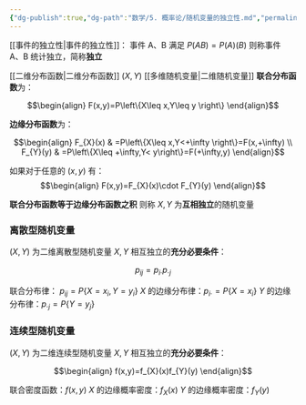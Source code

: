```yaml
---
{"dg-publish":true,"dg-path":"数学/5. 概率论/随机变量的独立性.md","permalink":"/数学/5. 概率论/随机变量的独立性/","dgPassFrontmatter":true,"noteIcon":"","created":"2024-04-16T13:01:27.494+08:00","updated":"2025-04-14T11:45:38.033+08:00"}
---
```


[[事件的独立性\|事件的独立性]]：
事件 A、B 满足 $P(AB)=P(A)(B)$
则称事件 A、B 统计独立，简称**独立**

[[二维分布函数\|二维分布函数]]
$(X,Y)$ [[多维随机变量\|二维随机变量]]
**联合分布函数**为：

$$\begin{align}
F(x,y)=P\left\{X\leq x,Y\leq y \right\}
\end{align}$$

**边缘分布函数**为：

$$\begin{align}
F_{X}(x) & =P\left\{X\leq x,Y<+\infty \right\}=F(x,+\infty) \\
F_{Y}(y) & =P\left\{X\leq +\infty,Y< y\right\}=F(+\infty,y)
\end{align}$$

如果对于任意的 $(x,y)$ 有：
$$\begin{align}  
F(x,y)=F_{X}(x)\cdot F_{Y}(y)
\end{align}$$

**联合分布函数等于边缘分布函数之积**
则称 $X,Y$ 为**互相独立**的随机变量

### 离散型随机变量
$(X,Y)$ 为二维离散型随机变量
$X,Y$ 相互独立的**充分必要条件**：

$$p_{ij}=p_{i\cdot}p_{\cdot j}$$

联合分布律： $p_{ij}=P\left\{X=x_{i},Y=y_{i} \right\}$
$X$ 的边缘分布律：$p_{i\cdot}=P\left\{X=x_{i} \right\}$
$Y$ 的边缘分布律：$p_{\cdot j}=P\left\{Y=y_{j} \right\}$

### 连续型随机变量
$(X,Y)$ 为二维连续型随机变量
$X,Y$ 相互独立的**充分必要条件**：

$$\begin{align}
f(x,y)=f_{X}(x)f_{Y}(y)
\end{align}$$

联合密度函数：$f(x,y)$
$X$ 的边缘概率密度：$f_{X}(x)$
$Y$ 的边缘概率密度：$f_{Y}(y)$


